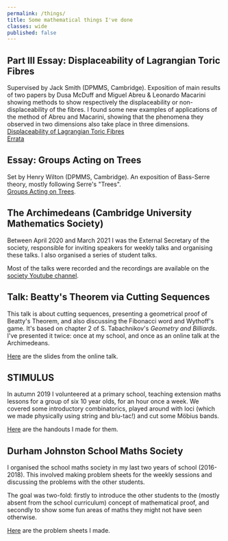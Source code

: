 ```yaml
---
permalink: /things/
title: Some mathematical things I've done
classes: wide
published: false
---
```


## Part III Essay: Displaceability of Lagrangian Toric Fibres
Supervised by Jack Smith (DPMMS, Cambridge). Exposition of main results of two papers by Dusa McDuff and Miguel Abreu & Leonardo Macarini showing methods to show respectively the displaceability or non-displaceability
of the fibres. I found some new examples of applications of the method of Abreu and Macarini, showing that the phenomena they observed in two dimensions also take place in three dimensions. <br>
[Displaceability of Lagrangian Toric Fibres](../files/displaceability.pdf)<br>
[Errata](../files/displaceability_errata.pdf)



## Essay: Groups Acting on Trees

Set by Henry Wilton (DPMMS, Cambridge). An exposition of Bass-Serre theory, mostly following Serre's "Trees".<br>
[Groups Acting on Trees](../files/trees.pdf).

## The Archimedeans (Cambridge University Mathematics Society)

Between April 2020 and March 2021 I was the External Secretary of the society, responsible for inviting speakers for weekly talks and organising these talks. I also organised a series of student talks.

Most of the talks were recorded and the recordings are available on the [society Youtube channel](https://www.youtube.com/channel/UCdswONpWjfKTbpkBUP4fOyA/videos).


## Talk: Beatty's Theorem via Cutting Sequences

This talk is about cutting sequences, presenting a geometrical proof of Beatty's Theorem, and also discussing the Fibonacci word and Wythoff's game. It's based on
chapter 2 of S. Tabachnikov's *Geometry and Billiards*. <br>
I've presented it twice: once at my school, and once as an online talk at the Archimedeans.

[Here](../files/cutting_sequences.pdf) are the slides from the online talk.

## STIMULUS

In autumn 2019 I volunteered at a primary school, teaching extension maths lessons for a group of six 10 year olds, for an hour once a week. We covered some introductory combinatorics, played around with loci
(which we made physically using string and blu-tac!) and cut some Möbius bands.

[Here](stimulus/) are the handouts I made for them.


## Durham Johnston School Maths Society

I organised the school maths society in my last two years of school (2016-2018). This involved making problem sheets for the weekly sessions and discussing the problems with the other students.

The goal was two-fold: firstly to introduce the other students to the (mostly absent from the school curriculum) concept of mathematical proof, and secondly to show some fun areas of maths they might not have seen otherwise.

[Here](mathsoc/) are the problem sheets I made.

